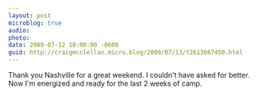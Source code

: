 ```yaml
---
layout: post
microblog: true
audio: 
photo: 
date: 2009-07-12 18:00:00 -0600
guid: http://craigmcclellan.micro.blog/2009/07/13/t2613667450.html
---
```

Thank you Nashville for a great weekend. I couldn't have asked for better. Now I'm energized and ready for the last 2 weeks of camp.
